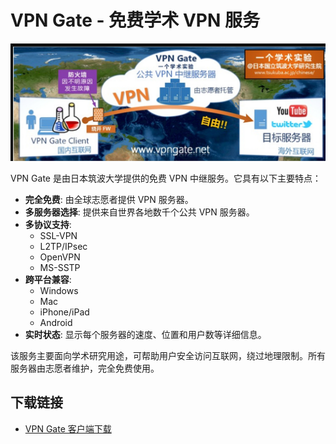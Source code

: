 # VPN Gate - 免费学术 VPN 服务

![VPN Gate Logo](https://github.com/EmberSky99/SoftEtherFreeVPN/blob/main/123.png "VPN Gate Logo")

VPN Gate 是由日本筑波大学提供的免费 VPN 中继服务。它具有以下主要特点：

- **完全免费**: 由全球志愿者提供 VPN 服务器。
- **多服务器选择**: 提供来自世界各地数千个公共 VPN 服务器。
- **多协议支持**:
  - SSL-VPN
  - L2TP/IPsec
  - OpenVPN
  - MS-SSTP
- **跨平台兼容**:
  - Windows
  - Mac
  - iPhone/iPad
  - Android
- **实时状态**: 显示每个服务器的速度、位置和用户数等详细信息。

该服务主要面向学术研究用途，可帮助用户安全访问互联网，绕过地理限制。所有服务器由志愿者维护，完全免费使用。

## 下载链接
- [VPN Gate 客户端下载](https://github.com/EmberSky99/SoftEtherFreeVPN/releases)
